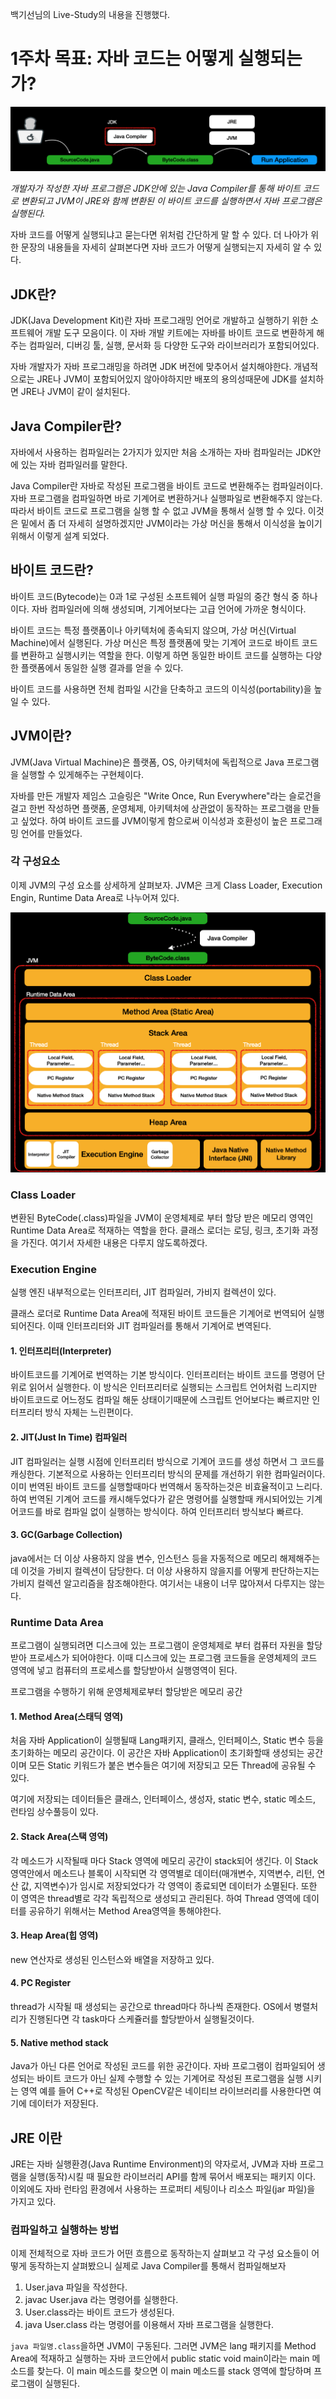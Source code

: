 백기선님의 Live-Study의 내용을 진행했다.

# 1주차 목표: 자바 코드는 어떻게 실행되는가? 

![java-execution-flow](../../assets/java-execution-flow.jpeg)
</br> 

<i>
개발자가 작성한 자바 프로그램은 JDK안에 있는 Java Compiler를 통해 바이트 코드로 변환되고
JVM이 JRE와 함께 변환된 이 바이트 코드를 실행하면서 자바 프로그램은 실행된다.
</i>

자바 코드를 어떻게 실행되냐고 묻는다면 위처럼 간단하게 말 할 수 있다.
더 나아가 위 한 문장의 내용들을 자세히 살펴본다면 자바 코드가 어떻게 실행되는지 자세히 알 수 있다.

## JDK란? 

JDK(Java Development Kit)란 자바 프로그래밍 언어로 개발하고 실행하기 위한 소프트웨어 개발 도구 모음이다.
이 자바 개발 키트에는 자바를 바이트 코드로 변환하게 해주는 컴파일러, 디버깅 툴, 실행, 문서화 등 다양한 도구와 라이브러리가 포함되어있다.

자바 개발자가 자바 프로그래밍을 하려면 JDK 버전에 맞추어서 설치해야한다.
개념적으로는 JRE나 JVM이 포함되어있지 않아야하지만 배포의 용의성때문에 JDK를 설치하면 JRE나 JVM이 같이 설치된다.

## Java Compiler란? 

자바에서 사용하는 컴파일러는 2가지가 있지만 처음 소개하는 자바 컴파일러는 JDK안에 있는 자바 컴파일러를 말한다.

Java Compiler란 자바로 작성된 프로그램을 바이트 코드로 변환해주는 컴파일러이다. 
자바 프로그램을 컴파일하면 바로 기계어로 변환하거나 실행파일로 변환해주지 않는다. 
따라서 바이트 코드로 프로그램을 실행 할 수 없고 JVM을 통해서 실행 할 수 있다.
이것은 밑에서 좀 더 자세히 설명하겠지만 JVM이라는 가상 머신을 통해서 이식성을 높이기 위해서 이렇게 설계 되었다.

## 바이트 코드란?

바이트 코드(Bytecode)는 0과 1로 구성된 소프트웨어 실행 파일의 중간 형식 중 하나이다.
자바 컴파일러에 의해 생성되며, 기계어보다는 고급 언어에 가까운 형식이다.

바이트 코드는 특정 플랫폼이나 아키텍처에 종속되지 않으며, 가상 머신(Virtual Machine)에서 실행된다.
가상 머신은 특정 플랫폼에 맞는 기계어 코드로 바이트 코드를 변환하고 실행시키는 역할을 한다.
이렇게 하면 동일한 바이트 코드를 실행하는 다양한 플랫폼에서 동일한 실행 결과를 얻을 수 있다.

바이트 코드를 사용하면 전체 컴파일 시간을 단축하고 코드의 이식성(portability)을 높일 수 있다.

## JVM이란? 

JVM(Java Virtual Machine)은 플랫폼, OS, 아키텍처에 독립적으로 Java 프로그램을 실행할 수 있게해주는 구현체이다.

자바를 만든 개발자 제임스 고슬링은 "Write Once, Run Everywhere"라는 슬로건을 걸고 
한번 작성하면 플랫폼, 운영체제, 아키텍처에 상관없이 동작하는 프로그램을 만들고 싶었다.
하여 바이트 코드를 JVM이렇게 함으로써 이식성과 호환성이 높은 프로그래밍 언어를 만들었다.

### 각 구성요소
이제 JVM의 구성 요소를 상세하게 살펴보자.
JVM은 크게 Class Loader, Execution Engin, Runtime Data Area로 나누어져 있다.

![JVM](../../assets/JVM.jpeg)

### Class Loader

변환된 ByteCode(.class)파일을 JVM이 운영체제로 부터 할당 받은 메모리 영역인 Runtime Data Area로 적재하는 역할을 한다.
클래스 로더는 로딩, 링크, 초기화 과정을 가진다.
여기서 자세한 내용은 다루지 않도록하겠다.

### Execution Engine

실행 엔진 내부적으로는 인터프리터, JIT 컴파일러, 가비지 컬렉션이 있다.

클래스 로더로 Runtime Data Area에 적재된 바이트 코드들은 기계어로 번역되어 실행되어진다.
이때 인터프리터와 JIT 컴파일러를 통해서 기계어로 변역된다.

#### 1. 인터프리터(Interpreter)
바이트코드를 기계어로 번역하는 기본 방식이다. 
인터프리터는 바이트 코드를 명령어 단위로 읽어서 실행한다.
이 방식은 인터프리터로 실행되는 스크립트 언어처럼 느리지만 바이트코드로 어느정도 컴파일 해둔 상태이기때문에
스크립트 언어보다는 빠르지만 인터프리터 방식 자체는 느린편이다. 


#### 2. JIT(Just In Time) 컴파일러
JIT 컴파일러는 실행 시점에 인터프리터 방식으로 기계어 코드를 생성 하면서 그 코드를 캐싱한다. 
기본적으로 사용하는 인터프리터 방식의 문제를 개선하기 위한 컴파일러이다.
이미 번역된 바이트 코드를 실행할때마다 번역해서 동작하는것은 비효율적이고 느리다.
하여 번역된 기계어 코드를 캐시해두었다가 같은 명령어를 실행할때 캐시되어있는 기계어코드를 바로 컴파일 없이 실행하는 방식이다.
하여 인터프리터 방식보다 빠르다.

#### 3. GC(Garbage Collection)
java에서는 더 이상 사용하지 않을 변수, 인스턴스 등을 자동적으로 메모리 해제해주는데 이것을 가비지 컬렉션이 담당한다.
더 이상 사용하지 않을지를 어떻게 판단하는지는 가비지 컬렉션 알고리즘을 참조해야한다. 
여기서는 내용이 너무 많아져서 다루지는 않는다. 

### Runtime Data Area

프로그램이 실행되려면 디스크에 있는 프로그램이 운영체제로 부터 컴퓨터 자원을 할당받아 프로세스가 되어야한다.
이때 디스크에 있는 프로그램 코드들을 운영체제의 코드 영역에 넣고 컴퓨터의 프로세스를 할당받아서 실행영역이 된다.

프로그램을 수행하기 위해 운영체제로부터 할당받은 메모리 공간

#### 1. Method Area(스태딕 영역)

처음 자바 Application이 실행될때 Lang패키지, 클래스, 인터페이스, Static 변수 등을 초기화하는 메모리 공간이다.
이 공간은 자바 Application이 초기화할때 생성되는 공간이며 모든 Static 키워드가 붙은 변수들은 여기에 저장되고 모든 Thread에 공유될 수 있다.

여기에 저장되는 데이터들은 클래스, 인터페이스, 생성자, static 변수, static 메소드, 런타임 상수풀등이 있다.

#### 2. Stack Area(스택 영역)

각 메소드가 시작될때 마다 Stack 영역에 메모리 공간이 stack되어 생긴다.
이 Stack 영역안에서 메소드나 블록이 시작되면 각 영역별로 데이터(매개변수, 지역변수, 리턴, 연산 값, 지역변수)가 임시로 저장되었다가 각 영역이 종료되면 데이터가 소멸된다.
또한 이 영역은 thread별로 각각 독립적으로 생성되고 관리된다. 
하여 Thread 영역에 데이터를 공유하기 위해서는 Method Area영역을 통해야한다.

#### 3. Heap Area(힙 영역)
new 연산자로 생성된 인스턴스와 배열을 저장하고 있다. 

#### 4. PC Register
thread가 시작될 때 생성되는 공간으로 thread마다 하나씩 존재한다.
OS에서 병렬처리가 진행된다면 각 task마다 스케쥴러를 할당받아서 실행될것이다.

#### 5. Native method stack
Java가 아닌 다른 언어로 작성된 코드를 위한 공간이다.
자바 프로그램이 컴파일되어 생성되는 바이트 코드가 아닌 실제 수행할 수 있는 기계어로 작성된 프로그램을 실행 시키는 영역
예를 들어 C++로 작성된 OpenCV같은 네이티브 라이브러리를 사용한다면 여기에 데이터가 저장된다.

## JRE 이란

JRE는 자바 실행환경(Java Runtime Environment)의 약자로서, JVM과 자바 프로그램을 실행(동작)시킬 때 필요한 라이브러리 API를 함께 묶어서 배포되는 패키지 이다. 이외에도 자바 런타임 환경에서 사용하는 프로퍼티 세팅이나 리소스 파일(jar 파일)을 가지고 있다.


### 컴파일하고 실행하는 방법
이제 전체적으로 자바 코드가 어떤 흐름으로 동작하는지 살펴보고 각 구성 요소들이 어떻게 동작하는지 살펴봤으니
실제로 Java Compiler를 통해서 컴파일해보자

1. User.java 파일을 작성한다.
2. javac User.java 라는 명령어를 실행한다.
3. User.class라는 바이트 코드가 생성된다.
4. java User.class 라는 명령어를 이용해서 자바 프로그램을 실행한다.

`java 파일명.class`을하면 JVM이 구동된다.
그러면 JVM은 lang 패키지를 Method Area에 적재하고 실행하는 자바 코드안에서 public static void main이라는 main 메소드를 찾는다.
이 main 메소드를 찾으면 이 main 메소드를 stack 영역에 할당하며 프로그램이 실행된다.